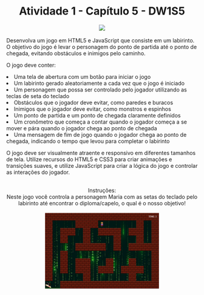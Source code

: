 <h1 align="center"> Atividade 1 - Capítulo 5 - DW1S5 </h1>
<p align="center">
<img src="https://img.shields.io/static/v1?label=STATUS&message=CONCLU%C3%8DDO&color=GREEN&style=for-the-badge"/>
</p>
Desenvolva um jogo em HTML5 e JavaScript que consiste em um labirinto. O objetivo do jogo é levar o personagem do ponto de partida até o ponto de chegada, evitando obstáculos e inimigos pelo caminho.
</head>
<body>
<p>
<p>
O jogo deve conter:
</p>
<li>Uma tela de abertura com um botão para iniciar o jogo</li>
<li>Um labirinto gerado aleatoriamente a cada vez que o jogo é iniciado</li>
<li>Um personagem que possa ser controlado pelo jogador utilizando as teclas de seta do teclado</li>
<li>Obstáculos que o jogador deve evitar, como paredes e buracos</li>
<li>Inimigos que o jogador deve evitar, como monstros e espinhos</li>
<li>Um ponto de partida e um ponto de chegada claramente definidos</li>
<li>Um cronômetro que começa a contar quando o jogador começa a se mover e pára quando o jogador chega ao ponto de chegada</li>
<li>Uma mensagem de fim de jogo quando o jogador chega ao ponto de chegada, indicando o tempo que levou para completar o labirinto</li>
</p>
<p>
O jogo deve ser visualmente atraente e responsivo em diferentes tamanhos de tela.
Utilize recursos do HTML5 e CSS3 para criar animações e transições suaves, e utilize JavaScript para criar a lógica do jogo e controlar as interações do jogador.
<p align="center">
<br>
Instruções:
<br>
Neste jogo você controla a personagem Maria com as setas do teclado pelo labirinto até encontrar o diploma/capelo, o qual é o nosso objetivo!
<br>
<br>
<img width=300 src="https://github.com/fernandaagustoni/atividadePratica1Cap5DW1S5/blob/main/game.png"/>
</p>
</p>
</body>
